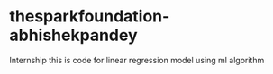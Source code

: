 # thesparkfoundation-abhishekpandey
Internship
this is code for linear regression model using ml algorithm
